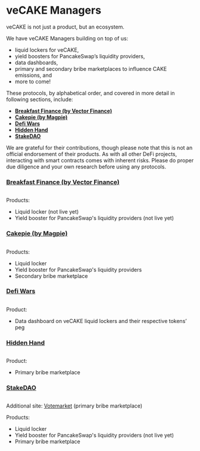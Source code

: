 # veCAKE Managers

veCAKE is not just a product, but an ecosystem.&#x20;

We have veCAKE Managers building on top of us:&#x20;

* liquid lockers for veCAKE,&#x20;
* yield boosters for PancakeSwap’s liquidity providers,&#x20;
* data dashboards,&#x20;
* primary and secondary bribe marketplaces to influence CAKE emissions, and
* more to come!

These protocols, by alphabetical order, and covered in more detail in following sections, include:

* [**Breakfast Finance (by Vector Finance)**](https://breakfastfinance.io/)
* [**Cakepie (by Magpie)**](https://www.pancake.magpiexyz.io/stake)
* [**Defi Wars**](https://www.defiwars.xyz/wars/pancake)
* [**Hidden Hand**](https://hiddenhand.finance/pancakeswap)
* [**StakeDAO**](https://www.stakedao.org/lockers/cake)

We are grateful for their contributions, though please note that this is not an official endorsement of their products. As with all other DeFi projects, interacting with smart contracts comes with inherent risks. Please do proper due diligence and your own research before using any protocols.

### [Breakfast Finance (by Vector Finance)](https://breakfastfinance.io/)

<figure><img src="https://lh7-us.googleusercontent.com/ppdhV04KOmpyt-S6Ajep1JeO0OaH7gYWLdaXi1DJNc2QeQ1_nWtqV6Je7hWFn8hQ9yedOMxa9g7G3XYBYViJ475H8csL-U85gk4LT1UcijuPEPLzjhVekN7fJ4Sycq8AFQoi3w1izqlyaNLmvt0QnWg" alt=""><figcaption></figcaption></figure>

Products:&#x20;

* Liquid locker (not live yet)
* Yield booster for PancakeSwap's liquidity providers (not live yet)

### [Cakepie (by Magpie)](https://www.pancake.magpiexyz.io/stake)

<figure><img src="https://lh7-us.googleusercontent.com/HZx5yxRHVr-BOMadB2F3kCme89lNyAg4PGwdu4RLAi_1H0tvd3jqNwOWUQxd4ucFaLV_0AVMMNh9i2WS7KqxoVqTfkl6r4ICRMbI-TYSxe8Zv4Or2KfIyJLWigFHLxr4YezVHTkzadOI9c_A7uB-MNs" alt=""><figcaption></figcaption></figure>

Products:&#x20;

* Liquid locker
* Yield booster for PancakeSwap's liquidity providers
* Secondary bribe marketplace&#x20;

### [Defi Wars](https://www.defiwars.xyz/wars/pancake)

<figure><img src="https://lh7-us.googleusercontent.com/0iEOBGEj-Pm9h_KgLImn6gnsAIC8_tL2UM0DGd-mYfHeeqb7okGv-IvL3YGJSvev6XhmM6JOejtP00J0_WRPytQXFGlGiVXPZyn5X3cNObHkgMwDynLNif1MIeK78hPrSjSpbXQI9KF5eZeoO-9ZRqE" alt=""><figcaption></figcaption></figure>

Product:

* Data dashboard on veCAKE liquid lockers and their respective tokens’ peg

### [Hidden Hand](https://hiddenhand.finance/pancakeswap)

<figure><img src="https://lh7-us.googleusercontent.com/07GVYzeBScWdw41NW19GYu-OJC6QNNl_1YsdVqfDUsJ5z45ch6L0L3e2TmlB4DJrzityCcGyOEefZTRKtagbqOIxowZ74JwDfATm5vuZHHocvd87NqNIchntcBePoWy7cAb1LofL9zZMzIJBe-r0Wf4" alt=""><figcaption></figcaption></figure>

Product:&#x20;

* Primary bribe marketplace

### [StakeDAO](https://www.stakedao.org/lockers/cake)

<figure><img src="https://lh7-us.googleusercontent.com/Ens-VnteOSiUbZocW5Jb_ETFH8PTkQG1KKWelJc2p8Zf9x3RmG3NEGctVnISsm1f-wAiQJMto7f6FUoLNae6NGbETFIMIQph0QNk0dPQZ7FsNx91LL3j7aHXGhjpeHDuSsh6fiSfVFS4W5ji0PhzoAI" alt=""><figcaption></figcaption></figure>

Additional site: [Votemarket](https://votemarket.stakedao.org/?market=cake\&solution=All) (primary bribe marketplace)

Products:&#x20;

* Liquid locker
* Yield booster for PancakeSwap's liquidity providers (not live yet)
* Primary bribe marketplace
